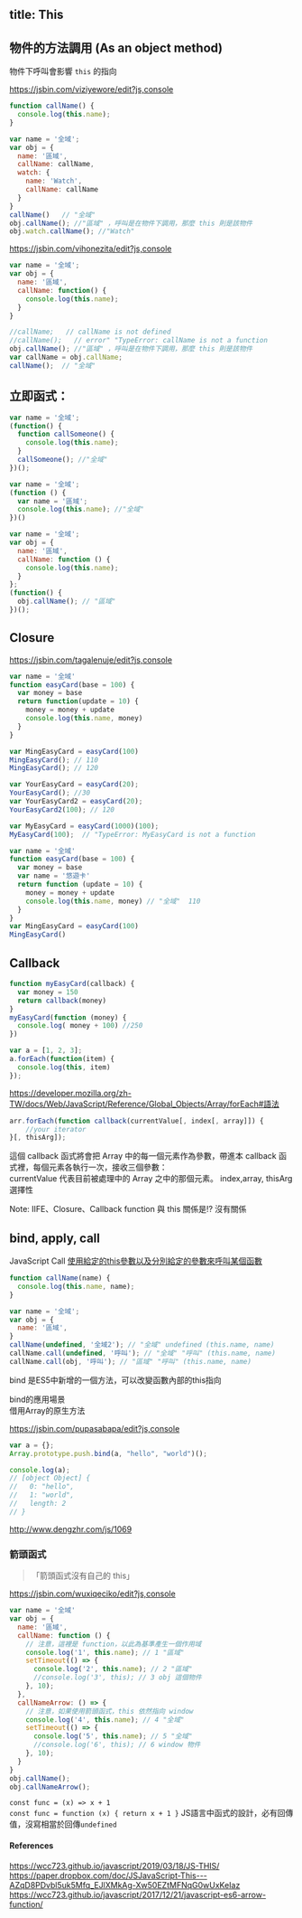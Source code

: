 title: This
---

## 物件的方法調用 (As an object method)

物件下呼叫會影響 `this` 的指向

https://jsbin.com/viziyewore/edit?js,console
```js
function callName() {
  console.log(this.name);
}

var name = '全域';
var obj = {
  name: '區域',
  callName: callName,
  watch: {
    name: 'Watch',
    callName: callName
  }
}
callName()   // "全域"
obj.callName(); //"區域" ，呼叫是在物件下調用，那麼 this 則是該物件
obj.watch.callName(); //"Watch"
```

https://jsbin.com/vihonezita/edit?js,console
```js
var name = '全域';
var obj = {
  name: '區域',
  callName: function() {
    console.log(this.name);
  }
}

//callName;   // callName is not defined
//callName();   // error" "TypeError: callName is not a function
obj.callName(); //"區域" ，呼叫是在物件下調用，那麼 this 則是該物件
var callName = obj.callName;
callName();  // "全域"
```

## 立即函式：

```js
var name = '全域';
(function() {
  function callSomeone() {
    console.log(this.name); 
  }
  callSomeone(); //"全域"
})();
```

```js
var name = '全域';
(function () {
  var name = '區域';
  console.log(this.name); //"全域"
})()
```

```js
var name = '全域';
var obj = {
  name: '區域',
  callName: function () {
    console.log(this.name);
  }
};
(function() {
  obj.callName(); // "區域"
})();
```

## Closure

https://jsbin.com/tagalenuje/edit?js,console
```js
var name = '全域'
function easyCard(base = 100) {
  var money = base
  return function(update = 10) {
    money = money + update
    console.log(this.name, money)
  }
}

var MingEasyCard = easyCard(100)
MingEasyCard(); // 110
MingEasyCard(); // 120

var YourEasyCard = easyCard(20);
YourEasyCard(); //30
var YourEasyCard2 = easyCard(20);
YourEasyCard2(100); // 120

var MyEasyCard = easyCard(1000)(100);
MyEasyCard(100);  // "TypeError: MyEasyCard is not a function
```


```js
var name = '全域'
function easyCard(base = 100) {
  var money = base
  var name = '悠遊卡'
  return function (update = 10) {
    money = money + update
    console.log(this.name, money) // "全域"  110
  }
}
var MingEasyCard = easyCard(100) 
MingEasyCard()

```

## Callback

```js
function myEasyCard(callback) {
  var money = 150
  return callback(money)
}
myEasyCard(function (money) {
  console.log( money + 100) //250
})
```

```js
var a = [1, 2, 3];
a.forEach(function(item) {
  console.log(this, item)
});
```
https://developer.mozilla.org/zh-TW/docs/Web/JavaScript/Reference/Global_Objects/Array/forEach#語法
```js
arr.forEach(function callback(currentValue[, index[, array]]) {
    //your iterator
}[, thisArg]);
```
這個 callback 函式將會把 Array 中的每一個元素作為參數，帶進本 callback 函式裡，每個元素各執行一次，接收三個參數：  
currentValue 代表目前被處理中的 Array 之中的那個元素。 index,array, thisArg 選擇性

Note: IIFE、Closure、Callback function 與 this 關係是!? 沒有關係


## bind, apply, call 

JavaScript  Call 
[使用給定的this參數以及分別給定的參數來呼叫某個函數](https://developer.mozilla.org/zh-TW/docs/Web/JavaScript/Reference/Global_Objects/Function/call)  

```js
function callName(name) {
  console.log(this.name, name);
}

var name = '全域';
var obj = {
  name: '區域',
}
callName(undefined, '全域2'); // "全域" undefined (this.name, name)
callName.call(undefined, '呼叫'); // "全域" "呼叫" (this.name, name)
callName.call(obj, '呼叫'); // "區域" "呼叫" (this.name, name)
```

bind 是ES5中新增的一個方法，可以改變函數內部的this指向


bind的應用場景  
借用Array的原生方法

https://jsbin.com/pupasabapa/edit?js,console
```js
var a = {};
Array.prototype.push.bind(a, "hello", "world")();

console.log(a); 
// [object Object] {
//   0: "hello",
//   1: "world",
//   length: 2
// }
```
http://www.dengzhr.com/js/1069




### 箭頭函式
> 「箭頭函式沒有自己的 this」

https://jsbin.com/wuxiqeciko/edit?js,console
```js
var name = '全域'
var obj = {
  name: '區域',
  callName: function () { 
    // 注意，這裡是 function，以此為基準產生一個作用域
    console.log('1', this.name); // 1 "區域"
    setTimeout(() => {
      console.log('2', this.name); // 2 "區域"
      //console.log('3', this); // 3 obj 這個物件
    }, 10);
  },
  callNameArrow: () => { 
    // 注意，如果使用箭頭函式，this 依然指向 window
    console.log('4', this.name); // 4 "全域"
    setTimeout(() => {
      console.log('5', this.name); // 5 "全域"
      //console.log('6', this); // 6 window 物件
    }, 10);
  }
}
obj.callName();
obj.callNameArrow();
```


`const func = (x) => x + 1`   
`const func = function (x) { return x + 1 }`
JS語言中函式的設計，必有回傳值，沒寫相當於回傳`undefined`    

#### References

https://wcc723.github.io/javascript/2019/03/18/JS-THIS/
https://paper.dropbox.com/doc/JSJavaScript-This---AZqD8PDvbl5uk5Mfq_EJlXMkAg-Xw50EZtMFNqG0wUxKeIaz
https://wcc723.github.io/javascript/2017/12/21/javascript-es6-arrow-function/